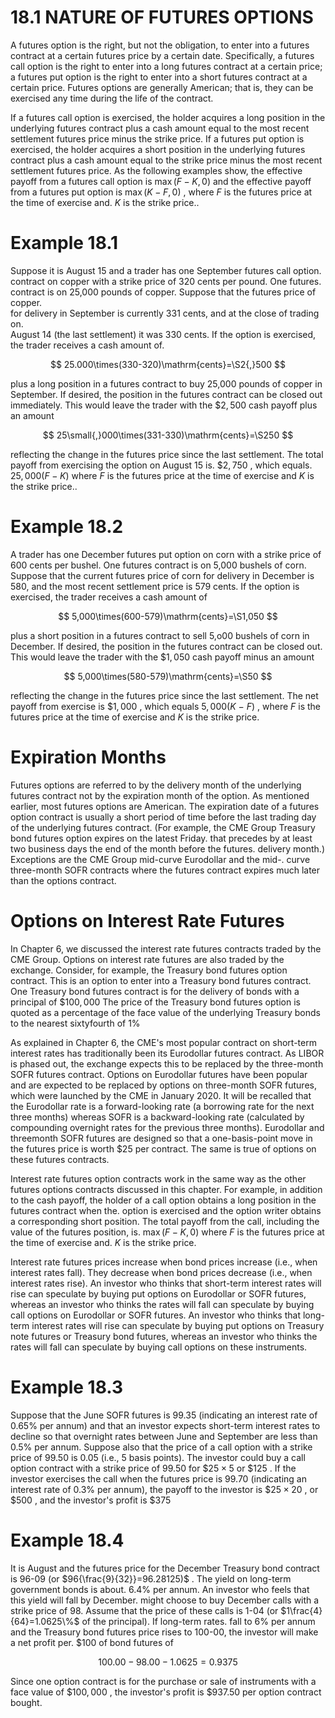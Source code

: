# 18.1 NATURE OF FUTURES OPTIONS  

A futures option is the right, but not the obligation, to enter into a futures contract at a certain futures price by a certain date. Specifically, a futures call option is the right to enter into a long futures contract at a certain price; a futures put option is the right to enter into a short futures contract at a certain price. Futures options are generally American; that is, they can be exercised any time during the life of the contract.  

If a futures call option is exercised, the holder acquires a long position in the underlying futures contract plus a cash amount equal to the most recent settlement futures price minus the strike price. If a futures put option is exercised, the holder acquires a short position in the underlying futures contract plus a cash amount equal to the strike price minus the most recent settlement futures price. As the following examples show, the effective payoff from a futures call option is $\operatorname*{max}(F-K,0)$ and the effective payoff from a futures put option is $\operatorname*{max}(K-F,0)$ , where $F$ is the futures price at the time of exercise and. $K$ is the strike price..  

# Example 18.1  

Suppose it is August 15 and a trader has one September futures call option.   
contract on copper with a strike price of 320 cents per pound. One futures.   
contract is on 25,000 pounds of copper. Suppose that the futures price of copper.   
for delivery in September is currently 331 cents, and at the close of trading on.   
August 14 (the last settlement) it was 330 cents. If the option is exercised, the trader receives a cash amount of.  

$$
25.000\times(330-320)\mathrm{cents}=\S2{,}500
$$  

plus a long position in a futures contract to buy 25,000 pounds of copper in September. If desired, the position in the futures contract can be closed out immediately. This would leave the trader with the $\$2,500$ cash payoff plus an amount  

$$
25\small{,}000\times(331-330)\mathrm{cents}=\S250
$$  

reflecting the change in the futures price since the last settlement. The total payoff from exercising the option on August 15 is. $\$2,750$ , which equals. $25{,}000(F-K)$ where $F$ is the futures price at the time of exercise and $K$ is the strike price..  

# Example 18.2  

A trader has one December futures put option on corn with a strike price of 600 cents per bushel. One futures contract is on 5,000 bushels of corn. Suppose that the current futures price of corn for delivery in December is 580, and the most recent settlement price is 579 cents. If the option is exercised, the trader receives a cash amount of  

$$
5,000\times(600-579)\mathrm{cents}=\S1,050
$$  

plus a short position in a futures contract to sell 5,o00 bushels of corn in December. If desired, the position in the futures contract can be closed out. This would leave the trader with the $\$1,050$ cash payoff minus an amount  

$$
5,000\times(580-579)\mathrm{cents}=\S50
$$  

reflecting the change in the futures price since the last settlement. The net payoff from exercise is $\$1,000$ , which equals $5,000(K\mathrm{~-~}F)$ , where $F$ is the futures price at the time of exercise and $K$ is the strike price.  

# Expiration Months  

Futures options are referred to by the delivery month of the underlying futures contract not by the expiration month of the option. As mentioned earlier, most futures options are American. The expiration date of a futures option contract is usually a short period of time before the last trading day of the underlying futures contract. (For example, the CME Group Treasury bond futures option expires on the latest Friday. that precedes by at least two business days the end of the month before the futures. delivery month.) Exceptions are the CME Group mid-curve Eurodollar and the mid-. curve three-month SOFR contracts where the futures contract expires much later than the options contract.  

# Options on Interest Rate Futures  

In Chapter 6, we discussed the interest rate futures contracts traded by the CME Group. Options on interest rate futures are also traded by the exchange. Consider, for example, the Treasury bond futures option contract. This is an option to enter into a Treasury bond futures contract. One Treasury bond futures contract is for the delivery of bonds with a principal of $\$100,000$ The price of the Treasury bond futures option is quoted as a percentage of the face value of the underlying Treasury bonds to the nearest sixtyfourth of $1\%$  

As explained in Chapter 6, the CME's most popular contract on short-term interest rates has traditionally been its Eurodollar futures contract. As LIBOR is phased out, the exchange expects this to be replaced by the three-month SOFR futures contract. Options on Eurodollar futures have been popular and are expected to be replaced by options on three-month SOFR futures, which were launched by the CME in January 2020. It will be recalled that the Eurodollar rate is a forward-looking rate (a borrowing rate for the next three months) whereas SOFR is a backward-looking rate (calculated by compounding overnight rates for the previous three months). Eurodollar and threemonth SOFR futures are designed so that a one-basis-point move in the futures price is worth $\$25$ per contract. The same is true of options on these futures contracts.  

Interest rate futures option contracts work in the same way as the other futures options contracts discussed in this chapter. For example, in addition to the cash payoff, the holder of a call option obtains a long position in the futures contract when the. option is exercised and the option writer obtains a corresponding short position. The total payoff from the call, including the value of the futures position, is. $\operatorname*{max}(F-K,0)$ where $F$ is the futures price at the time of exercise and. $K$ is the strike price.  

Interest rate futures prices increase when bond prices increase (i.e., when interest rates fall). They decrease when bond prices decrease (i.e., when interest rates rise). An investor who thinks that short-term interest rates will rise can speculate by buying put options on Eurodollar or SOFR futures, whereas an investor who thinks the rates will fall can speculate by buying call options on Eurodollar or SOFR futures. An investor who thinks that long-term interest rates will rise can speculate by buying put options on Treasury note futures or Treasury bond futures, whereas an investor who thinks the rates will fall can speculate by buying call options on these instruments.  

# Example 18.3  

Suppose that the June SOFR futures is 99.35 (indicating an interest rate of $0.65\%$ per annum) and that an investor expects short-term interest rates to decline so that overnight rates between June and September are less than $0.5\%$ per annum. Suppose also that the price of a call option with a strike price of 99.50 is 0.05 (i.e., 5 basis points). The investor could buy a call option contract with a strike price of 99.50 for $\$25\times5$ or $\$125$ . If the investor exercises the call when the futures price is 99.70 (indicating an interest rate of $0.3\%$ per annum), the payoff to the investor is $\$25\times20$ , or $\$500$ , and the investor's profit is $\$375$  

# Example 18.4  

It is August and the futures price for the December Treasury bond contract is 96-09 (or $96{\frac{9}{32}}=96.28125)$ . The yield on long-term government bonds is about. $6.4\%$ per annum. An investor who feels that this yield will fall by December. might choose to buy December calls with a strike price of 98. Assume that the price of these calls is 1-04 (or $1\frac{4}{64}=1.0625\%$ of the principal). If long-term rates. fall to $6\%$ per annum and the Treasury bond futures price rises to 100-00, the investor will make a net profit per. $\$100$ of bond futures of  

$$
100.00-98.00-1.0625=0.9375
$$  

Since one option contract is for the purchase or sale of instruments with a face value of $\$100,000$ , the investor's profit is $\$937.50$ per option contract bought.  
